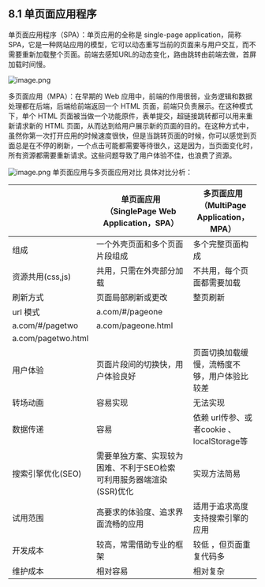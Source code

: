 ## 8.1 单页面应用程序

单页面应用程序（SPA）：单页应用的全称是 single-page application，简称 SPA，它是一种网站应用的模型，它可以动态重写当前的页面来与用户交互，而不需要重新加载整个页面。前端去感知URL的动态变化，路由跳转由前端去做，首屏加载时间慢。


![image.png](https://cdn.nlark.com/yuque/0/2019/png/194309/1567585299174-b42e8cc3-b219-4c56-8094-725170bae3c0.png#align=left&display=inline&height=507&name=image.png&originHeight=634&originWidth=1034&size=29961&status=done&width=827.2)

多页面应用（MPA）：在早期的 Web 应用中，前端的作用很弱，业务逻辑和数据处理都在后端，后端给前端返回一个 HTML 页面，前端只负责展示。在这种模式下，单个 HTML 页面被当做一个功能原件，表单提交，超链接跳转都可以用来重新请求新的 HTML 页面，从而达到给用户展示新的页面的目的。在这种方式中，虽然你第一次打开应用的时候速度很快，但是当跳转页面的时候，你可以感觉到页面总是在不停的刷新，一个点击可能都需要等待很久，这是因为，当页面变化时，所有资源都需要重新请求。这些问题导致了用户体验不佳，也浪费了资源。


![image.png](https://cdn.nlark.com/yuque/0/2019/png/194309/1567586393440-eb584a6c-5ec5-4f88-8982-dd37bb1e286c.png#align=left&display=inline&height=530&name=image.png&originHeight=662&originWidth=1349&size=45800&status=done&width=1079.2)
单页面应用与多页面应用对比
具体对比分析：



|  | 单页面应用（SinglePage Web Application，SPA） | 多页面应用（MultiPage Application，MPA） |
| --- | --- | --- |
| 组成 | 一个外壳页面和多个页面片段组成 | 多个完整页面构成 |
| 资源共用(css,js) | 共用，只需在外壳部分加载 | 不共用，每个页面都需要加载 |
| 刷新方式 | 页面局部刷新或更改 | 整页刷新 |
| url 模式 | a.com/#/pageone 
 a.com/#/pagetwo | a.com/pageone.html 
 a.com/pagetwo.html |
| 用户体验 | 页面片段间的切换快，用户体验良好 | 页面切换加载缓慢，流畅度不够，用户体验比较差 |
| 转场动画 | 容易实现 | 无法实现 |
| 数据传递 | 容易 | 依赖 url传参、或者cookie 、localStorage等 |
| 搜索引擎优化(SEO) | 需要单独方案、实现较为困难、不利于SEO检索 可利用服务器端渲染(SSR)优化 | 实现方法简易 |
| 试用范围 | 高要求的体验度、追求界面流畅的应用 | 适用于追求高度支持搜索引擎的应用 |
| 开发成本 | 较高，常需借助专业的框架 | 较低 ，但页面重复代码多 |
| 维护成本 | 相对容易 | 相对复杂 |
